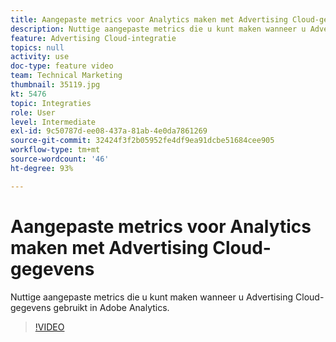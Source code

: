 ```yaml
---
title: Aangepaste metrics voor Analytics maken met Advertising Cloud-gegevens
description: Nuttige aangepaste metrics die u kunt maken wanneer u Advertising Cloud-gegevens gebruikt in Adobe Analytics.
feature: Advertising Cloud-integratie
topics: null
activity: use
doc-type: feature video
team: Technical Marketing
thumbnail: 35119.jpg
kt: 5476
topic: Integraties
role: User
level: Intermediate
exl-id: 9c50787d-ee08-437a-81ab-4e0da7861269
source-git-commit: 32424f3f2b05952fe4df9ea91dcbe51684cee905
workflow-type: tm+mt
source-wordcount: '46'
ht-degree: 93%

---
```


# Aangepaste metrics voor Analytics maken met Advertising Cloud-gegevens

Nuttige aangepaste metrics die u kunt maken wanneer u Advertising Cloud-gegevens gebruikt in Adobe Analytics.

>[!VIDEO](https://video.tv.adobe.com/v/35119/?quality=12&learn=on)

